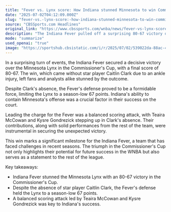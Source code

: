 ```yaml
---
title: "Fever vs. Lynx score: How Indiana stunned Minnesota to win Commissioner's Cup despite Caitlin Clark's absence"
date: "2025-07-02T04:12:09.000Z"
slug: "fever-vs.-lynx-score:-how-indiana-stunned-minnesota-to-win-commissioner's-cup-despite-caitlin-clark's-absence"
source: "CBSSports.com Headlines"
original_link: "https://www.cbssports.com/wnba/news/fever-vs-lynx-score-how-indiana-stunned-minnesota-to-win-commissioners-cup-despite-caitlin-clarks-absence/"
description: "The Indiana Fever pulled off a surprising 80-67 victory over the Minnesota Lynx in the Commissioner's Cup, even without star player Caitlin Clark due to injury. The Fever's strong defense limited the Lynx to a season-low 67 points, showcasing their potential for success in the WNBA. A balanced scoring effort led by Teaira McCowan and Kysre Gondrezick propelled Indiana to the unexpected win, marking a significant milestone for the team and sending a message to the rest of the league."
mode: "summarize"
used_openai: "true"
image: "https://sportshub.cbsistatic.com/i/r/2025/07/02/539022da-88ac-4a6c-bd71-17c62eaf5716/thumbnail/1200x675/c3356c516fc906de22ae72609bedbe6b/fever-win-imagn.png"
---
```


In a surprising turn of events, the Indiana Fever secured a decisive victory over the Minnesota Lynx in the Commissioner's Cup, with a final score of 80-67. The win, which came without star player Caitlin Clark due to an ankle injury, left fans and analysts alike stunned by the outcome.

Despite Clark's absence, the Fever's defense proved to be a formidable force, limiting the Lynx to a season-low 67 points. Indiana's ability to contain Minnesota's offense was a crucial factor in their success on the court.

Leading the charge for the Fever was a balanced scoring attack, with Teaira McCowan and Kysre Gondrezick stepping up in Clark's absence. Their contributions, along with solid performances from the rest of the team, were instrumental in securing the unexpected victory.

This win marks a significant milestone for the Indiana Fever, a team that has faced challenges in recent seasons. The triumph in the Commissioner's Cup not only highlights their potential for future success in the WNBA but also serves as a statement to the rest of the league.

Key takeaways:
- Indiana Fever stunned the Minnesota Lynx with an 80-67 victory in the Commissioner's Cup.
- Despite the absence of star player Caitlin Clark, the Fever's defense held the Lynx to a season-low 67 points.
- A balanced scoring attack led by Teaira McCowan and Kysre Gondrezick was key to Indiana's success.